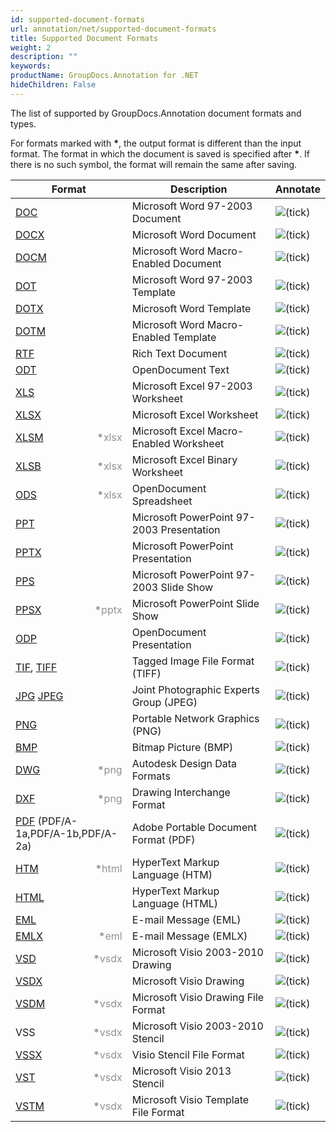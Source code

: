 ```yaml
---
id: supported-document-formats
url: annotation/net/supported-document-formats
title: Supported Document Formats
weight: 2
description: ""
keywords: 
productName: GroupDocs.Annotation for .NET
hideChildren: False
---
```

The list of supported by GroupDocs.Annotation document formats and types. 

For formats marked with <strong>\*</strong>, the output format is different than the input format. The format in which the document is saved is specified after <strong>\*</strong>. If there is no such symbol, the format will remain the same after saving.

| Format | Description | Annotate |
| --- | --- | --- |
| [DOC](https://wiki.fileformat.com/word-processing/doc/) | Microsoft Word 97-2003 Document | ![(tick)](annotation/net/images/check.png) |
| [DOCX](https://wiki.fileformat.com/word-processing/docx/) | Microsoft Word Document | ![(tick)](annotation/net/images/check.png) |
| [DOCM](https://wiki.fileformat.com/word-processing/docm/) | Microsoft Word Macro-Enabled Document | ![(tick)](annotation/net/images/check.png) |
| [DOT](https://wiki.fileformat.com/word-processing/dot/) | Microsoft Word 97-2003 Template | ![(tick)](annotation/net/images/check.png) |
| [DOTX](https://wiki.fileformat.com/word-processing/dotx/) | Microsoft Word Template | ![(tick)](annotation/net/images/check.png) |
| [DOTM](https://wiki.fileformat.com/word-processing/dotm/) | Microsoft Word Macro-Enabled Template | ![(tick)](annotation/net/images/check.png) |
| [RTF](https://wiki.fileformat.com/word-processing/rtf/) | Rich Text Document | ![(tick)](annotation/net/images/check.png) |
| [ODT](https://wiki.fileformat.com/word-processing/odt/) | OpenDocument Text | ![(tick)](annotation/net/images/check.png) |
| [XLS](https://wiki.fileformat.com/spreadsheet/xls/) | Microsoft Excel 97-2003 Worksheet | ![(tick)](annotation/net/images/check.png) |
| [XLSX](https://wiki.fileformat.com/spreadsheet/xlsx/) | Microsoft Excel Worksheet | ![(tick)](annotation/net/images/check.png) |
| [XLSM](https://wiki.fileformat.com/spreadsheet/xlsm/) <span style="float: right; color: #909090"><strong>*</strong>xlsx</span> | Microsoft Excel Macro-Enabled Worksheet | ![(tick)](annotation/net/images/check.png) |
| [XLSB](https://wiki.fileformat.com/spreadsheet/xlsb/) <span style="float: right; color: #909090"><strong>*</strong>xlsx</span> | Microsoft Excel Binary Worksheet | ![(tick)](annotation/net/images/check.png) |
| [ODS](https://wiki.fileformat.com/spreadsheet/ods/) <span style="float: right; color: #909090"><strong>*</strong>xlsx</span> | OpenDocument Spreadsheet | ![(tick)](annotation/net/images/check.png) |
| [PPT](https://wiki.fileformat.com/presentation/ppt/) | Microsoft PowerPoint 97-2003 Presentation | ![(tick)](annotation/net/images/check.png) |
| [PPTX](https://wiki.fileformat.com/presentation/pptx/) | Microsoft PowerPoint Presentation | ![(tick)](annotation/net/images/check.png) |
| [PPS](https://wiki.fileformat.com/presentation/pps/) | Microsoft PowerPoint 97-2003 Slide Show | ![(tick)](annotation/net/images/check.png) |
| [PPSX](https://wiki.fileformat.com/presentation/ppsx/) <span style="float: right; color: #909090"><strong>*</strong>pptx</span> | Microsoft PowerPoint Slide Show | ![(tick)](annotation/net/images/check.png) |
| [ODP](https://wiki.fileformat.com/presentation/odp/) | OpenDocument Presentation | ![(tick)](annotation/net/images/check.png) |
| [TIF](https://wiki.fileformat.com/image/tiff/), [TIFF](https://wiki.fileformat.com/image/tiff/) | Tagged Image File Format (TIFF) | ![(tick)](annotation/net/images/check.png) |
| [JPG](https://wiki.fileformat.com/image/jpeg) [JPEG](https://wiki.fileformat.com/image/jpeg)   | Joint Photographic Experts Group (JPEG) | ![(tick)](annotation/net/images/check.png) |
| [PNG](https://wiki.fileformat.com/image/png/) | Portable Network Graphics (PNG) | ![(tick)](annotation/net/images/check.png) |
| [BMP](https://wiki.fileformat.com/image/bmp/) | Bitmap Picture (BMP) | ![(tick)](annotation/net/images/check.png) |
| [DWG](https://wiki.fileformat.com/cad/dwg/) <span style="float: right; color: #909090"><strong>*</strong>png</span> | Autodesk Design Data Formats | ![(tick)](annotation/net/images/check.png) |
| [DXF](https://wiki.fileformat.com/cad/dxf/) <span style="float: right; color: #909090"><strong>*</strong>png</span> | Drawing Interchange Format | ![(tick)](annotation/net/images/check.png) |
| [PDF](https://wiki.fileformat.com/view/pdf/) (PDF/A-1a,PDF/A-1b,PDF/A-2a) | Adobe Portable Document Format (PDF) | ![(tick)](annotation/net/images/check.png) |
| [HTM](https://wiki.fileformat.com/web/htm/) <span style="float: right; color: #909090"><strong>*</strong>html</span> | HyperText Markup Language (HTM) | ![(tick)](annotation/net/images/check.png) |
| [HTML](https://wiki.fileformat.com/web/html/) | HyperText Markup Language (HTML) | ![(tick)](annotation/net/images/check.png) |
| [EML](https://wiki.fileformat.com/email/eml/) | E-mail Message (EML) | ![(tick)](annotation/net/images/check.png) |
| [EMLX](https://wiki.fileformat.com/email/emlx/) <span style="float: right; color: #909090"><strong>*</strong>eml</span> | E-mail Message (EMLX) | ![(tick)](annotation/net/images/check.png) |
| [VSD](https://wiki.fileformat.com/image/vsd/) <span style="float: right; color: #909090"><strong>*</strong>vsdx</span> | Microsoft Visio 2003-2010 Drawing | ![(tick)](annotation/net/images/check.png) |
| [VSDX](https://wiki.fileformat.com/image/vsdx/) | Microsoft Visio Drawing | ![(tick)](annotation/net/images/check.png) |
| [VSDM](https://wiki.fileformat.com/image/vsdm/) <span style="float: right; color: #909090"><strong>*</strong>vsdx</span> | Microsoft Visio Drawing File Format | ![(tick)](annotation/net/images/check.png) |
| VSS <span style="float: right; color: #909090"><strong>*</strong>vsdx</span>| Microsoft Visio 2003-2010 Stencil | ![(tick)](annotation/net/images/check.png) |
| [VSSX](https://wiki.fileformat.com/image/vssx/) <span style="float: right; color: #909090"><strong>*</strong>vsdx</span>| Visio Stencil File Format | ![(tick)](annotation/net/images/check.png) |
| [VST](https://wiki.fileformat.com/image/vst/) <span style="float: right; color: #909090"><strong>*</strong>vsdx</span> | Microsoft Visio 2013 Stencil | ![(tick)](annotation/net/images/check.png) |
| [VSTM](https://wiki.fileformat.com/image/vstm/) <span style="float: right; color: #909090"><strong>*</strong>vsdx</span> | Microsoft Visio Template File Format | ![(tick)](annotation/net/images/check.png) |
